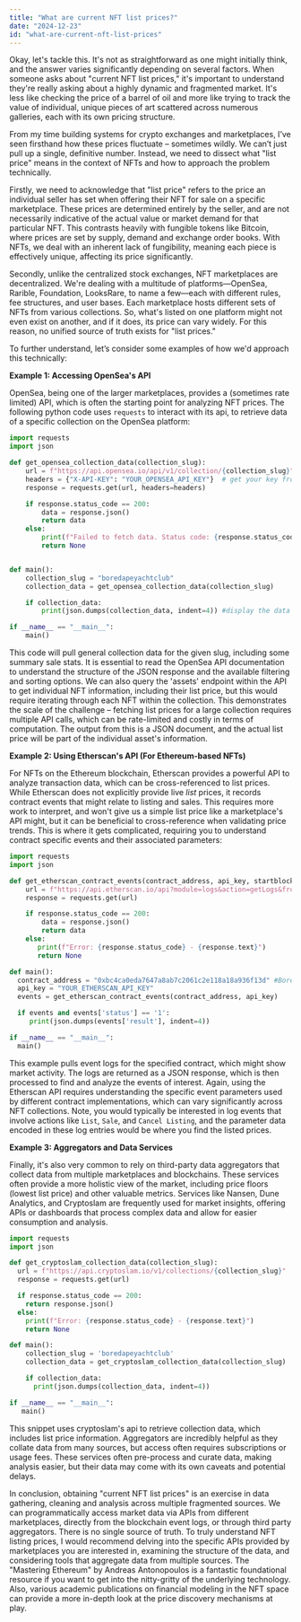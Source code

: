 ```yaml
---
title: "What are current NFT list prices?"
date: "2024-12-23"
id: "what-are-current-nft-list-prices"
---
```


Okay, let's tackle this. It's not as straightforward as one might initially think, and the answer varies significantly depending on several factors. When someone asks about "current NFT list prices," it's important to understand they're really asking about a highly dynamic and fragmented market. It's less like checking the price of a barrel of oil and more like trying to track the value of individual, unique pieces of art scattered across numerous galleries, each with its own pricing structure.

From my time building systems for crypto exchanges and marketplaces, I’ve seen firsthand how these prices fluctuate – sometimes wildly. We can’t just pull up a single, definitive number. Instead, we need to dissect what "list price" means in the context of NFTs and how to approach the problem technically.

Firstly, we need to acknowledge that "list price" refers to the price an individual seller has set when offering their NFT for sale on a specific marketplace. These prices are determined entirely by the seller, and are not necessarily indicative of the actual value or market demand for that particular NFT. This contrasts heavily with fungible tokens like Bitcoin, where prices are set by supply, demand and exchange order books. With NFTs, we deal with an inherent lack of fungibility, meaning each piece is effectively unique, affecting its price significantly.

Secondly, unlike the centralized stock exchanges, NFT marketplaces are decentralized. We're dealing with a multitude of platforms—OpenSea, Rarible, Foundation, LooksRare, to name a few—each with different rules, fee structures, and user bases. Each marketplace hosts different sets of NFTs from various collections. So, what's listed on one platform might not even exist on another, and if it does, its price can vary widely. For this reason, no unified source of truth exists for "list prices."

To further understand, let’s consider some examples of how we'd approach this technically:

**Example 1: Accessing OpenSea's API**

OpenSea, being one of the larger marketplaces, provides a (sometimes rate limited) API, which is often the starting point for analyzing NFT prices. The following python code uses `requests` to interact with its api, to retrieve data of a specific collection on the OpenSea platform:

```python
import requests
import json

def get_opensea_collection_data(collection_slug):
    url = f"https://api.opensea.io/api/v1/collection/{collection_slug}"
    headers = {"X-API-KEY": "YOUR_OPENSEA_API_KEY"}  # get your key from OpenSea developer docs.
    response = requests.get(url, headers=headers)

    if response.status_code == 200:
        data = response.json()
        return data
    else:
        print(f"Failed to fetch data. Status code: {response.status_code}")
        return None


def main():
    collection_slug = "boredapeyachtclub"
    collection_data = get_opensea_collection_data(collection_slug)

    if collection_data:
        print(json.dumps(collection_data, indent=4)) #display the data in json.

if __name__ == "__main__":
    main()
```
This code will pull general collection data for the given slug, including some summary sale stats. It is essential to read the OpenSea API documentation to understand the structure of the JSON response and the available filtering and sorting options. We can also query the 'assets' endpoint within the API to get individual NFT information, including their list price, but this would require iterating through each NFT within the collection. This demonstrates the scale of the challenge – fetching list prices for a large collection requires multiple API calls, which can be rate-limited and costly in terms of computation. The output from this is a JSON document, and the actual list price will be part of the individual asset's information.

**Example 2: Using Etherscan's API (For Ethereum-based NFTs)**

For NFTs on the Ethereum blockchain, Etherscan provides a powerful API to analyze transaction data, which can be cross-referenced to list prices. While Etherscan does not explicitly provide live *list* prices, it records contract events that might relate to listing and sales. This requires more work to interpret, and won't give us a simple list price like a marketplace's API might, but it can be beneficial to cross-reference when validating price trends. This is where it gets complicated, requiring you to understand contract specific events and their associated parameters:

```python
import requests
import json

def get_etherscan_contract_events(contract_address, api_key, startblock=0, endblock="latest"):
    url = f"https://api.etherscan.io/api?module=logs&action=getLogs&fromBlock={startblock}&toBlock={endblock}&address={contract_address}&apikey={api_key}"
    response = requests.get(url)

    if response.status_code == 200:
        data = response.json()
        return data
    else:
       print(f"Error: {response.status_code} - {response.text}")
       return None

def main():
  contract_address = "0xbc4ca0eda7647a8ab7c2061c2e118a18a936f13d" #Bored Ape Yacht Club address
  api_key = "YOUR_ETHERSCAN_API_KEY"
  events = get_etherscan_contract_events(contract_address, api_key)

  if events and events['status'] == '1':
     print(json.dumps(events['result'], indent=4))

if __name__ == "__main__":
  main()
```

This example pulls event logs for the specified contract, which might show market activity. The logs are returned as a JSON response, which is then processed to find and analyze the events of interest. Again, using the Etherscan API requires understanding the specific event parameters used by different contract implementations, which can vary significantly across NFT collections. Note, you would typically be interested in log events that involve actions like `List`, `Sale`, and `Cancel Listing`, and the parameter data encoded in these log entries would be where you find the listed prices.

**Example 3: Aggregators and Data Services**

Finally, it's also very common to rely on third-party data aggregators that collect data from multiple marketplaces and blockchains. These services often provide a more holistic view of the market, including price floors (lowest list price) and other valuable metrics. Services like Nansen, Dune Analytics, and Cryptoslam are frequently used for market insights, offering APIs or dashboards that process complex data and allow for easier consumption and analysis.

```python
import requests
import json

def get_cryptoslam_collection_data(collection_slug):
  url = f"https://api.cryptoslam.io/v1/collections/{collection_slug}"
  response = requests.get(url)

  if response.status_code == 200:
    return response.json()
  else:
    print(f"Error: {response.status_code} - {response.text}")
    return None

def main():
    collection_slug = 'boredapeyachtclub'
    collection_data = get_cryptoslam_collection_data(collection_slug)

    if collection_data:
      print(json.dumps(collection_data, indent=4))

if __name__ == "__main__":
   main()
```

This snippet uses cryptoslam's api to retrieve collection data, which includes list price information. Aggregators are incredibly helpful as they collate data from many sources, but access often requires subscriptions or usage fees. These services often pre-process and curate data, making analysis easier, but their data may come with its own caveats and potential delays.

In conclusion, obtaining "current NFT list prices" is an exercise in data gathering, cleaning and analysis across multiple fragmented sources. We can programmatically access market data via APIs from different marketplaces, directly from the blockchain event logs, or through third party aggregators. There is no single source of truth. To truly understand NFT listing prices, I would recommend delving into the specific APIs provided by marketplaces you are interested in, examining the structure of the data, and considering tools that aggregate data from multiple sources. The "Mastering Ethereum" by Andreas Antonopoulos is a fantastic foundational resource if you want to get into the nitty-gritty of the underlying technology. Also, various academic publications on financial modeling in the NFT space can provide a more in-depth look at the price discovery mechanisms at play.
